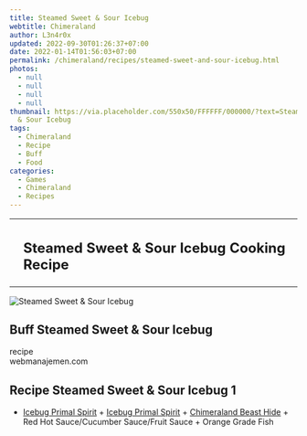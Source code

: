 ```yaml
---
title: Steamed Sweet & Sour Icebug
webtitle: Chimeraland
author: L3n4r0x
updated: 2022-09-30T01:26:37+07:00
date: 2022-01-14T01:56:03+07:00
permalink: /chimeraland/recipes/steamed-sweet-and-sour-icebug.html
photos:
  - null
  - null
  - null
  - null
thumbnail: https://via.placeholder.com/550x50/FFFFFF/000000/?text=Steamed Sweet
  & Sour Icebug
tags:
  - Chimeraland
  - Recipe
  - Buff
  - Food
categories:
  - Games
  - Chimeraland
  - Recipes
---
```


<section id="bootstrap-wrapper"><link rel="stylesheet" href="https://cdn.statically.io/gh/dimaslanjaka/Web-Manajemen/40ac3225/css/bootstrap-4.5-wrapper.css"/><div class="row mb-2"><div class="col-md-12 mb-2"><table class="table" id="post-info"><tbody><tr><td></td><td><h1 class="fs-5">Steamed Sweet &amp; Sour Icebug Cooking Recipe</h1></td></tr></tbody></table></div></div><div class="card mb-2"><div class="row g-0"><div class="col-sm-4 position-relative mb-2"><img src="https://via.placeholder.com/600" class="card-img fit-cover w-100 h-100" alt="Steamed Sweet &amp; Sour Icebug" data-fancybox="true"/></div><div class="col-sm-8 mb-2"><div class="card-body"><h2 class="card-title fs-5">Buff Steamed Sweet &amp; Sour Icebug</h2><div class="card-text"><ul></ul></div><span class="badge rounded-pill bg-dark">recipe</span></div><div class="card-footer text-end text-muted">webmanajemen.com</div></div></div></div><div class="row mb-2"><div class="col-12 col-lg-6 recipe-item mb-2"><div class="card"><div class="card-body"><h2 class="card-title fs-5">Recipe Steamed Sweet &amp; Sour Icebug 1</h2><div class="card-text"><ul><li><a class="text-decoration-none" href="/chimeraland/materials/icebug-primal-spirit.html">Icebug Primal Spirit</a><span> + </span><a class="text-decoration-none" href="/chimeraland/materials/icebug-primal-spirit.html">Icebug Primal Spirit</a><span> + </span><a class="text-decoration-none" href="/chimeraland/materials/chimeraland-beast-hide.html">Chimeraland Beast Hide</a><span> + </span>Red Hot Sauce/Cucumber Sauce/Fruit Sauce<span> + </span>Orange Grade Fish</li></ul></div></div></div></div></div></section>